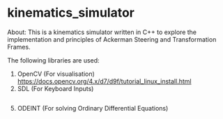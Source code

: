 # kinematics_simulator

About:
This is a kinematics simulator written in C++ to explore the implementation and principles of Ackerman Steering and Transformation Frames.

The following libraries are used:
1) OpenCV (For visualisation)<br>
https://docs.opencv.org/4.x/d7/d9f/tutorial_linux_install.html
3) SDL (For Keyboard Inputs)
```

```
5) ODEINT (For solving Ordinary Differential Equations)
```

```
